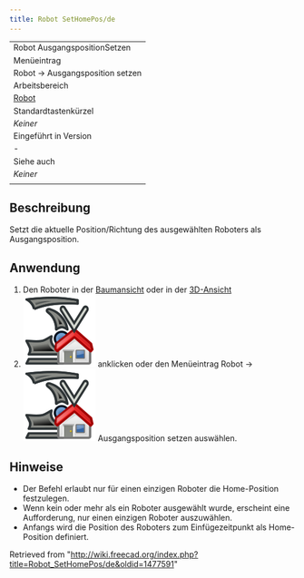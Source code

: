 ```yaml
---
title: Robot SetHomePos/de
---
```


|                                                   |
| ------------------------------------------------- |
| Robot AusgangspositionSetzen                      |
| Menüeintrag                                       |
| Robot → Ausgangsposition setzen                   |
| Arbeitsbereich                                    |
| [Robot](/Robot_Workbench/de "Robot Workbench/de") |
| Standardtastenkürzel                              |
| _Keiner_                                          |
| Eingeführt in Version                             |
| -                                                 |
| Siehe auch                                        |
| _Keiner_                                          |
|                                                   |

## Beschreibung

Setzt die aktuelle Position/Richtung des ausgewählten Roboters als Ausgangsposition.

## Anwendung

1. Den Roboter in der [Baumansicht](/Tree_view/de "Tree view/de") oder in der [3D-Ansicht](/3D_view/de "3D view/de")
2. ![](/src/assets/images/Robot_SetHomePos.svg) anklicken oder den Menüeintrag Robot → ![](/src/assets/images/Robot_SetHomePos.svg) Ausgangsposition setzen auswählen.

## Hinweise

- Der Befehl erlaubt nur für einen einzigen Roboter die Home-Position festzulegen.
- Wenn kein oder mehr als ein Roboter ausgewählt wurde, erscheint eine Aufforderung, nur einen einzigen Roboter auszuwählen.
- Anfangs wird die Position des Roboters zum Einfügezeitpunkt als Home-Position definiert.

Retrieved from "<http://wiki.freecad.org/index.php?title=Robot_SetHomePos/de&oldid=1477591>"
